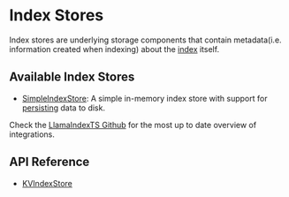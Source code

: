 # Index Stores

Index stores are underlying storage components that contain metadata(i.e. information created when indexing) about the [index](../../data_index.md) itself.

## Available Index Stores

- [SimpleIndexStore](../../../api/classes/SimpleIndexStore.md): A simple in-memory index store with support for [persisting](../index.md) data to disk.

Check the [LlamaIndexTS Github](https://github.com/run-llama/LlamaIndexTS) for the most up to date overview of integrations.

## API Reference

- [KVIndexStore](../../../api/classes/KVIndexStore.md)
